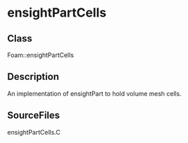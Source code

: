 # ensightPartCells 
## Class
Foam::ensightPartCells

## Description
An implementation of ensightPart to hold volume mesh cells.

## SourceFiles
ensightPartCells.C

